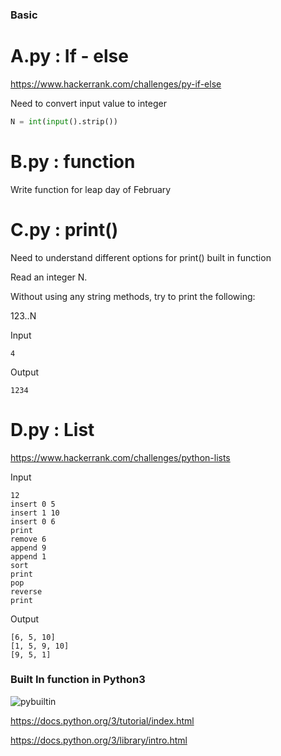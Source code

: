 
### Basic 

# A.py : If - else

https://www.hackerrank.com/challenges/py-if-else

Need to convert input value to integer
```python
N = int(input().strip())
```

# B.py : function

Write function for leap day of February

# C.py : print()

Need to understand different options for print() built in function

Read an integer N.

Without using any string methods, try to print the following:

123..N

Input
```
4
```
Output
```
1234
```
# D.py : List

https://www.hackerrank.com/challenges/python-lists

Input
```
12
insert 0 5
insert 1 10
insert 0 6
print 
remove 6
append 9
append 1
sort 
print
pop
reverse
print
```
Output
```
[6, 5, 10]
[1, 5, 9, 10]
[9, 5, 1]
```



### Built In function in Python3
![pybuiltin](https://cloud.githubusercontent.com/assets/5623445/20272862/438a0cf4-aa5d-11e6-852d-fc12a416c85b.PNG)

https://docs.python.org/3/tutorial/index.html

https://docs.python.org/3/library/intro.html

